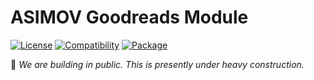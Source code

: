 # ASIMOV Goodreads Module

[![License](https://img.shields.io/badge/license-Public%20Domain-blue.svg)](https://unlicense.org)
[![Compatibility](https://img.shields.io/badge/ruby-3.2%2B-blue)](https://endoflife.date/ruby)
[![Package](https://img.shields.io/gem/v/asimov-goodreads-module)](https://rubygems.org/gems/asimov-goodreads-module)

🚧 _We are building in public. This is presently under heavy construction._
